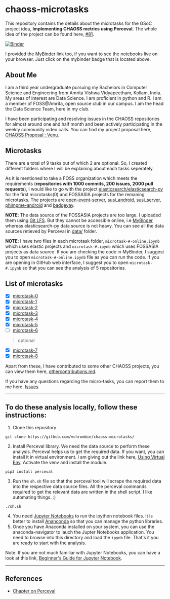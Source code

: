 # chaoss-microtasks

This repository contains the details about the microtasks for the GSoC project idea, **Implementing CHAOSS metrics using Perceval**. The whole idea of the project can be found here, [#81](https://github.com/chaoss/wg-gmd/issues/81). 

[![Binder](https://mybinder.org/badge_logo.svg)](https://mybinder.org/v2/gh/vchrombie/chaoss-microtasks/master)

I provided the [MyBinder](https://mybinder.org/) link too, if you want to see the notebooks live on your browser. Just click on the mybinder badge that is located above.

## About Me

I am a third year undergraduate pursuing my Bachelors in Computer Science and Engineering from Amrita Vishwa Vidyapeetham, Kollam, India. My areas of interest are Data Science. I am proficient in python and R. I am a member of FOSS@Amrita, open source club in our campus. I am the head the Data Science Team, here in my club.

I have been participating and resolving issues in the CHAOSS repositories for almost around one and half month and been actively participating in the weekly community video calls. You can find my project proposal here, [CHAOSS Proposal : Venu](https://docs.google.com/document/d/178oVQ45ORP78bh6BocswUpHVOnPaCyzCAqa4yz-An-I/edit?usp=sharing).

## Microtasks

There are a total of 9 tasks out of which 2 are optional. So, I created different folders where I will be explaining about each tasks seperately.

As it is mentioned to take a FOSS organization which meets the requirements (**repositories with 1000 commits, 200 issues, 2000 pull requests**), I would like to go with the project [elasticsearch/elasticsearch-py](https://github.com/elasticsearch/elasticsearch-py) for the first microtasks(0) and FOSSASIA projects for the remaning microtasks. The projects are [open-event-server](https://github.com/fossasia/open-event-server), [susi_android](https://github.com/fossasia/susi_android), [susi_server](https://github.com/fossasia/susi_server), [phimpme-android](https://github.com/fossasia/phimpme-android) and [badgeyay](https://github.com/fossasia/badgeyay). 

**NOTE**: The data source of the FOSSASIA projects are too large. I uploaded them using [Git LFS](https://git-lfs.github.com/). But they cannot be accessible online, i.e [MyBinder](https://mybinder.org/) whereas elasticsearch-py data source is not heavy. You can see all the data sources retieved by Perceval in [data/](data/) folder.

**NOTE**: I have two files in each microtask folder, `microtask-#-online.ipynb` which uses elastic projects and `microtask-#.ipynb` which uses FOSSASIA projects as data source. If you are checking the code in MyBinder, I suggest you to open `microtask-#-online.ipynb` file as you can run the code. If you are opening in GitHub web interface, I suggest you to open `microtask-#.ipynb` so that you can see the analysis of 5 repositories.

## List of microtasks
- [x] [microtask-0](microtask-0/)
- [x] [microtask-1](microtask-1/)
- [x] [microtask-2](microtask-2/)
- [x] [microtask-3](microtask-3/)
- [x] [microtask-4](microtask-4/)
- [x] [microtask-5](microtask-5/)
- [ ] [microtask-6](microtask-6/)
> optional
- [x] [microtask-7](microtask-7/)
- [x] [microtask-8](microtask-8/)

Apart from these, I have contributed to some other CHAOSS projects, you can view them here, [othercontributions.md](othercontributions.md).

If you have any questions regarding the micro-tasks, you can report them to me here. [Issues](https://github.com/vchrombie/chaoss-microtasks/issues/)

----

## To do these analysis locally, follow these instructions:
1. Clone this repository
```
git clone https://github.com/vchrombie/chaoss-microtasks/
```
2. Install Perceval library. We need the data source to perform these analysis. Perceval helps us to get the required data. If you want, you can install it in virtual environment. I am giving out the link here, [Using Virtual Env](https://docs.python.org/3/tutorial/venv.html). Activate the venv and install the module.
```
pip3 install perceval
``` 
3. Run the `sh.sh` file so that the perceval tool will scrape the required data into the respective data source files. All the perceval commands required to get the relevant data are written in the shell script. I like automating things. :)
```
./sh.sh
```
4. You need [Jupyter Notebooks](https://jupyter-notebook-beginner-guide.readthedocs.io/en/latest/what_is_jupyter.html) to run the ipython notebook files. It is better to install [Ananconda](https://docs.anaconda.com/anaconda/install/linux/) so that you can manage the python libraries.
5. Once you have Anaconda installed on your system, you can use the anaconda-navigator to lauch the Jupter Notebooks application. You need to browse into this directory and load the `ipynb` file. That's it you are ready to start with the analysis. 

Note: If you are not much familiar with Jupyter Notebooks, you can have a look at this link, [Beginner's Guide for Jupyter Notebook](https://jupyter-notebook-beginner-guide.readthedocs.io/en/latest/execute.html).

---

## References
- [Chapter on Perceval](https://chaoss.github.io/grimoirelab-tutorial/perceval/intro.html)
